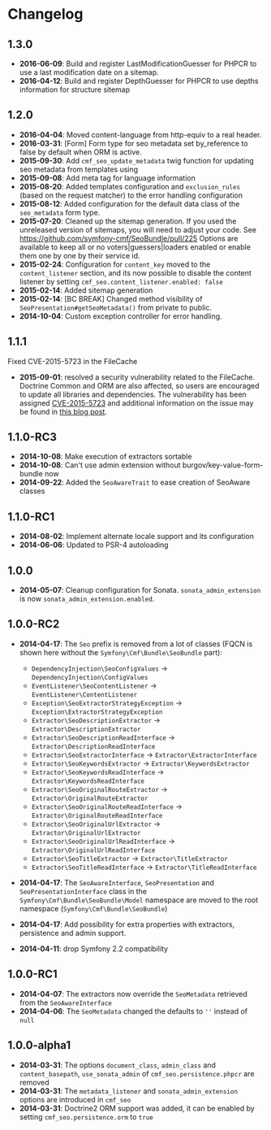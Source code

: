 Changelog
=========

1.3.0
-----

* **2016-06-09**: Build and register LastModificationGuesser for PHPCR to use a last modification date on a sitemap. 
* **2016-04-12**: Build and register DepthGuesser for PHPCR to use depths information for structure sitemap 

1.2.0
-----

* **2016-04-04**: Moved content-language from http-equiv to a real header.
* **2016-03-31**: [Form] Form type for seo metadata set by_reference to false by default when ORM is active.
* **2015-09-30**: Add `cmf_seo_update_metadata` twig function for updating seo metadata from templates using
* **2015-09-08**: Add meta tag for language information
* **2015-08-20**: Added templates configuration and `exclusion_rules` (based on the request matcher) to
  the error handling configuration
* **2015-08-12**: Added configuration for the default data class of the `seo_metadata` form type.
* **2015-07-20**: Cleaned up the sitemap generation. If you used the unreleased 
  version of sitemaps, you will need to adjust your code. See https://github.com/symfony-cmf/SeoBundle/pull/225
  Options are available to keep all or no voters|guessers|loaders enabled or 
  enable them one by one by their service id.
* **2015-02-24**: Configuration for `content_key` moved to the `content_listener` 
  section, and its now possible to disable the content listener by setting 
  `cmf_seo.content_listener.enabled: false`
* **2015-02-14**: Added sitemap generation
* **2015-02-14**: [BC BREAK] Changed method visibility of 
  `SeoPresentation#getSeoMetadata()` from private to public.
* **2014-10-04**: Custom exception controller for error handling.

1.1.1
-----

Fixed CVE-2015-5723 in the FileCache

* **2015-09-01**: resolved a security vulnerability related to the FileCache.
                  Doctrine Common and ORM are also affected, so users are encouraged to
                  update all libraries and dependencies. The vulnerability has been assigned
                  [CVE-2015-5723](http://www.cve.mitre.org/cgi-bin/cvename.cgi?name=CVE-2015-5723)
                  and additional information on the issue may be found in
                  [this blog post](http://www.doctrine-project.org/2015/08/31/security_misconfiguration_vulnerability_in_various_doctrine_projects.html).

1.1.0-RC3
---------

* **2014-10-08**: Make execution of extractors sortable
* **2014-10-08**: Can't use admin extension without burgov/key-value-form-bundle now
* **2014-09-22**: Added the `SeoAwareTrait` to ease creation of SeoAware classes

1.1.0-RC1
---------

* **2014-08-02**: Implement alternate locale support and its configuration
* **2014-06-06**: Updated to PSR-4 autoloading

1.0.0
-----

* **2014-05-07**: Cleanup configuration for Sonata. `sonata_admin_extension` is now
  `sonata_admin_extension.enabled`.

1.0.0-RC2
---------

* **2014-04-17**: The `Seo` prefix is removed from a lot of classes (FQCN is
  shown here without the `Symfony\Cmf\Bundle\SeoBundle` part):

     * `DependencyInjection\SeoConfigValues` -> `DependencyInjection\ConfigValues`
     * `EventListener\SeoContentListener` -> `EventListener\ContentListener`
     * `Exception\SeoExtractorStrategyException` -> `Exception\ExtractorStrategyException`
     * `Extractor\SeoDescriptionExtractor` -> `Extractor\DescriptionExtractor`
     * `Extractor\SeoDescriptionReadInterface` -> `Extractor\DescriptionReadInterface`
     * `Extractor\SeoExtractorInterface` -> `Extractor\ExtractorInterface`
     * `Extractor\SeoKeywordsExtractor` -> `Extractor\KeywordsExtractor`
     * `Extractor\SeoKeywordsReadInterface` -> `Extractor\KeywordsReadInterface`
     * `Extractor\SeoOriginalRouteExtractor` -> `Extractor\OriginalRouteExtractor`
     * `Extractor\SeoOriginalRouteReadInterface` -> `Extractor\OriginalRouteReadInterface`
     * `Extractor\SeoOriginalUrlExtractor` -> `Extractor\OriginalUrlExtractor`
     * `Extractor\SeoOriginalUrlReadInterface` -> `Extractor\OriginalUrlReadInterface`
     * `Extractor\SeoTitleExtractor` -> `Extractor\TitleExtractor`
     * `Extractor\SeoTitleReadInterface` -> `Extractor\TitleReadInterface`

* **2014-04-17**: The `SeoAwareInterface`, `SeoPresentation` and
  `SeoPresentationInterface` class in the `Symfony\Cmf\Bundle\SeoBundle\Model`
  namespace are moved to the root namespace (`Symfony\Cmf\Bundle\SeoBundle`)

* **2014-04-17**: Add possibility for extra properties with extractors,
  persistence and admin support.

* **2014-04-11**: drop Symfony 2.2 compatibility

1.0.0-RC1
---------

* **2014-04-07**: The extractors now override the `SeoMetadata` retrieved from the `SeoAwareInterface`
* **2014-04-06**: The `SeoMetadata` changed the defaults to `''` instead of `null`

1.0.0-alpha1
------------

* **2014-03-31**: The options `document_class`, `admin_class` and `content_basepath`, `use_sonata_admin` of `cmf_seo.persistence.phpcr` are removed
* **2014-03-31**: The `metadata_listener` and `sonata_admin_extension` options are introduced in `cmf_seo`
* **2014-03-31**: Doctrine2 ORM support was added, it can be enabled by setting `cmf_seo.persistence.orm` to `true`
